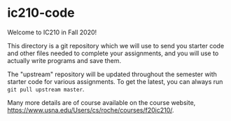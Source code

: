 # ic210-code

Welcome to IC210 in Fall 2020!

This directory is a git repository which we will use to send you
starter code and other files needed to complete your assignments,
and you will use to actually write programs and save them.

The "upstream" repository will be updated throughout the
semester with starter code for various assignments. To get the
latest, you can always run `git pull upstream master`.

Many more details are of course available on the course website,
<https://www.usna.edu/Users/cs/roche/courses/f20ic210/>.
